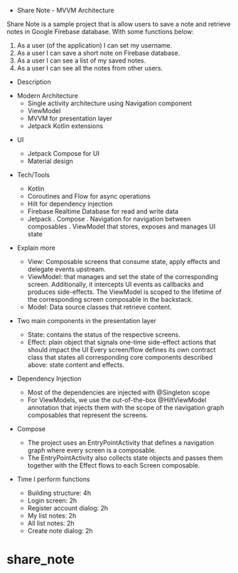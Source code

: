 * Share Note - MVVM Architecture

Share Note is a sample project that is allow users to save a note and retrieve notes in Google Firebase database.
With some functions below:
1. As a user (of the application) I can set my username.
2. As a user I can save a short note on Firebase database.
3. As a user I can see a list of my saved notes.
4. As a user I can see all the notes from other users.

* Description

+ Modern Architecture
    - Single activity architecture using Navigation component
    - ViewModel
    - MVVM for presentation layer
    - Jetpack Kotlin extensions

* UI 
   - Jetpack Compose for UI
   - Material design

* Tech/Tools
    - Kotlin
    - Coroutines and Flow for async operations
    - Hilt for dependency injection
    - Firebase Realtime Database for read and write data
    - Jetpack
        . Compose 
        . Navigation for navigation between composables
        . ViewModel that stores, exposes and manages UI state


* Explain more
    * View: Composable screens that consume state, apply effects and delegate events upstream.
    * ViewModel: that manages and set the state of the corresponding screen. Additionally, it intercepts UI events as callbacks and produces side-effects. The ViewModel is scoped to the lifetime of the corresponding screen composable in the backstack.
    * Model: Data source classes that retrieve content.

* Two main components in the presentation layer
    * State: contains the status of the respective screens.
    * Effect: plain object that signals one-time side-effect actions that should impact the UI
    Every screen/flow defines its own contract class that states all corresponding core components described above: state content and effects.

* Dependency Injection
    * Most of the dependencies are injected with @Singleton scope
    * For ViewModels, we use the out-of-the-box @HiltViewModel annotation that injects them with the scope of the navigation graph composables that represent the screens.

* Compose
    * The project uses an EntryPointActivity that defines a navigation graph where every screen is a composable.
    * The EntryPointActivity also collects state objects and passes them together with the Effect flows to each Screen composable.

* Time I perform functions
    - Building structure: 4h
    - Login screen: 2h
    - Register account dialog: 2h
    - My list notes: 2h
    - All list notes: 2h
    - Create note dialog: 2h
# share_note
